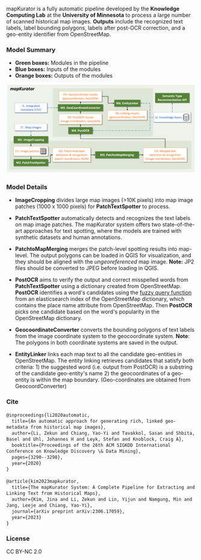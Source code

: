 

mapKurator is a fully automatic pipeline developed by the **Knowledge Computing Lab** at the **University of Minnesota** to process a large number of scanned historical map images. **Outputs** include the recognized text labels, label bounding polygons, labels after post-OCR correction, and a geo-entity identifier from OpenStreetMap.


### Model Summary

- **Green boxes:** Modules in the pipeline
- **Blue boxes:** Inputs of the modules
- **Orange boxes:** Outputs of the modules

<img width="1000" alt="image" src="_media/system.png">



### Model Details
- **ImageCropping** divides large map images (>10K pixels) into map image patches (1000 x 1000 pixels) for **PatchTextSpotter** to process.

- **PatchTextSpotter** automatically detects and recognizes the text labels on map image patches. The mapKurator system offers two state-of-the-art approaches for text spotting, where the models are trained with synthetic datasets and human annotations.

- **PatchtoMapMerging** merges the patch-level spotting results into map-level. The output polygons can be loaded in QGIS for visualization, and they should be aligned with the *ungeoreferenced* map image. **Note:** JP2 files should be converted to JPEG before loading in QGIS. 

- **PostOCR** aims to verify the output and correct misspelled words from **PatchTextSpotter** using a dictionary created from OpenStreetMap. **PostOCR** identifies a word's candidates using the [fuzzy query function](https://www.elastic.co/guide/en/elasticsearch/reference/current/query-dsl-fuzzy-query.html) from an elasticsearch index of the OpenStreetMap dictionary, which contains the place name attribute from OpenStreetMap. Then **PostOCR** picks one candidate based on the word's popularity in the OpenStreetMap dictionary.

- **GeocoordinateConverter**  converts the bounding polygons of text labels from the image coordinate system to the geocoordinate system. **Note**: The polygons in both coordinate systems are saved in the output. 

- **EntityLinker** links each map text to all the candidate geo-entities in OpenStreetMap. The entity linking retrieves candidates that satisfy both criteria: 1) the suggested word (i.e. output from PostOCR) is a substring of the candidate geo-entity's name 2) the geocoordinates of a geo-entity is within the map boundary. (Geo-coordinates are obtained from GeocoordConverter)

### Cite

```
@inproceedings{li2020automatic,
  title={An automatic approach for generating rich, linked geo-metadata from historical map images},
  author={Li, Zekun and Chiang, Yao-Yi and Tavakkol, Sasan and Shbita, Basel and Uhl, Johannes H and Leyk, Stefan and Knoblock, Craig A},
  booktitle={Proceedings of the 26th ACM SIGKDD International Conference on Knowledge Discovery \& Data Mining},
  pages={3290--3298},
  year={2020}
}

@article{kim2023mapkurator,
  title={The mapKurator System: A Complete Pipeline for Extracting and Linking Text from Historical Maps},
  author={Kim, Jina and Li, Zekun and Lin, Yijun and Namgung, Min and Jang, Leeje and Chiang, Yao-Yi},
  journal={arXiv preprint arXiv:2306.17059},
  year={2023}
}
```

### License
CC BY-NC 2.0 
